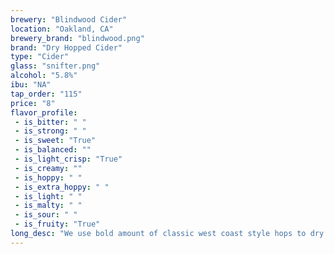 ```yaml
---
brewery: "Blindwood Cider"
location: "Oakland, CA"
brewery_brand: "blindwood.png"
brand: "Dry Hopped Cider"
type: "Cider"
glass: "snifter.png"
alcohol: "5.8%"
ibu: "NA"
tap_order: "115"
price: "8"
flavor_profile:
 - is_bitter: " "
 - is_strong: " "
 - is_sweet: "True"
 - is_balanced: ""
 - is_light_crisp: "True"
 - is_creamy: ""
 - is_hoppy: " "
 - is_extra_hoppy: " "
 - is_light: " "
 - is_malty: " "
 - is_sour: " "
 - is_fruity: "True"
long_desc: "We use bold amount of classic west coast style hops to dry hop this cider. This sizeable dry hop gives our cider plenty of floral and dank aromatics with notes of citrus and orange. The juicy qualities of the hops help to compliment the inherent fruity flavors in the cider. This cider will be well enjoyed by any hop head or the seasoned cider drinker."
---
```

